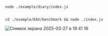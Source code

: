 ```
node ./example/diary/index.js


cd ./example/EAV/benchmark && node ./index.js
```
![Снимок экрана 2025-03-27 в 19 41 16](https://github.com/user-attachments/assets/2d5a4742-c595-4caf-a690-8ff9b4acb6f4)
